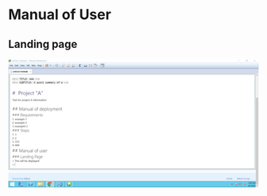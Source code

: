 <!-- TITLE: Manual User -->
<!-- SUBTITLE: A quick summary of Manual User -->

# Manual of User
## Landing page
![2018 08 07 9 04 50](/uploads/2018-08-07-9-04-50.png "2018 08 07 9 04 50")